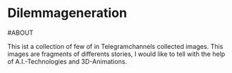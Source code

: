 # Dilemmageneration


#ABOUT

This ist a collection of few of in Telegramchannels collected images. 
This images are fragments of differents stories, I would like to tell with the help of A.I.-Technologies and 3D-Animations. 
